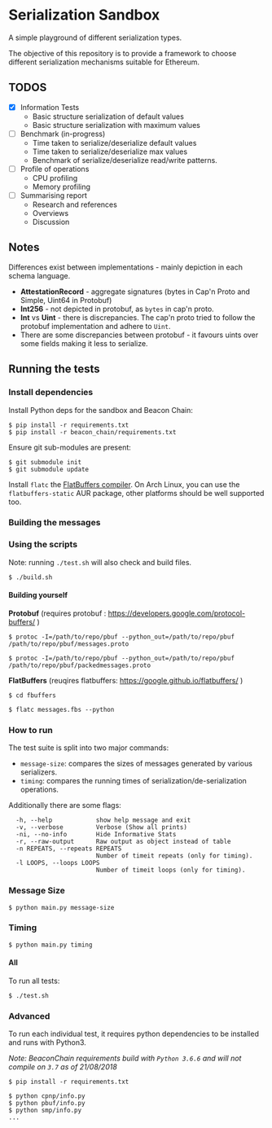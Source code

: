 # Serialization Sandbox

A simple playground of different serialization types.

The objective of this repository is to provide a framework to choose different
serialization mechanisms suitable for Ethereum.

## TODOS

* [x] Information Tests
    * Basic structure serialization of default values
    * Basic structure serialization with maximum values
* [ ] Benchmark (in-progress)
    * Time taken to serialize/deserialize default values
    * Time taken to serialize/deserialize max values
    * Benchmark of serialize/deserialize read/write patterns.
* [ ] Profile of operations
    * CPU profiling
    * Memory profiling
* [ ] Summarising report
    * Research and references
    * Overviews
    * Discussion

## Notes

Differences exist between implementations - mainly depiction in each schema
language.

* **AttestationRecord** - aggregate signatures (bytes in Cap'n Proto and
    Simple, Uint64 in Protobuf)
* **Int256** - not depicted in protobuf, as `bytes` in cap'n proto.
* **Int** vs **Uint** - there is discrepancies. The cap'n proto tried to follow
the protobuf implementation and adhere to `Uint`.
* There are some discrepancies between protobuf - it favours uints over some
    fields making it less to serialize.

## Running the tests

### Install dependencies

Install Python deps for the sandbox and Beacon Chain:

```
$ pip install -r requirements.txt
$ pip install -r beacon_chain/requirements.txt
```

Ensure git sub-modules are present:

```
$ git submodule init
$ git submodule update
```

Install `flatc` the [FlatBuffers
compiler](https://google.github.io/flatbuffers/flatbuffers_guide_using_schema_compiler.html).
On Arch Linux, you can use the `flatbuffers-static` AUR package, other
platforms should be well supported too.

### Building the messages

### Using the scripts

Note: running ``./test.sh`` will also check and build files.

```
$ ./build.sh
```

#### Building yourself

**Protobuf** (requires protobuf :
https://developers.google.com/protocol-buffers/ )

```
$ protoc -I=/path/to/repo/pbuf --python_out=/path/to/repo/pbuf /path/to/repo/pbuf/messages.proto

$ protoc -I=/path/to/repo/pbuf --python_out=/path/to/repo/pbuf /path/to/repo/pbuf/packedmessages.proto
```

**FlatBuffers** (reuqires flatbuffers: https://google.github.io/flatbuffers/ )

```
$ cd fbuffers

$ flatc messages.fbs --python
```

### How to run

The test suite is split into two major commands:

- `message-size`: compares the sizes of messages generated by various
  serializers.
- `timing`: compares the running times of serialization/de-serialization
  operations.

Additionally there are some flags:

```
  -h, --help            show help message and exit
  -v, --verbose         Verbose (Show all prints)
  -ni, --no-info        Hide Informative Stats
  -r, --raw-output      Raw output as object instead of table
  -n REPEATS, --repeats REPEATS
                        Number of timeit repeats (only for timing).
  -l LOOPS, --loops LOOPS
                        Number of timeit loops (only for timing).
```

### Message Size

```
$ python main.py message-size
```

### Timing

```
$ python main.py timing
```

#### All

To run all tests:

```
$ ./test.sh
```

### Advanced

To run each individual test, it requires python dependencies to be installed
and runs with Python3.

*Note: BeaconChain requirements build with `Python 3.6.6` and will not
compile on `3.7` as of 21/08/2018*

```
$ pip install -r requirements.txt

$ python cpnp/info.py
$ python pbuf/info.py
$ python smp/info.py
...
```


